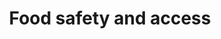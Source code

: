 ---
banner:
  content: 'You can set this component to ''display: true'' to show a banner at the
    top of the page.'
  display: false
  heading: This is a place to place urgent information
layout: category
name: food-safety
owner: USDA
questions:
- can-i-get-coronavirus-from-food
- is-the-food-supply-safe
- where-can-i-find-info-about-nutrition-assistance
- are-food-products-a-risk-for-spread
- are-meats-compromised-by-covid19
- is-there-guidance-on-food-planning
- will-there-be-food-shortages
title: Food safety and access
---